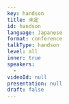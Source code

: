 ```yaml
---
key: handson
title: 未定
id: handson
language: Japanese
format: conference
talkType: handson
level: all
inner: true
speakers:
  - 
videoId: null
presentation: null
draft: false
---
```

